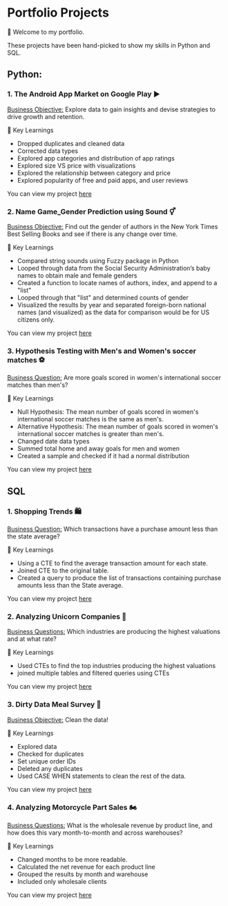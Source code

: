 # Portfolio Projects
👋 Welcome to my portfolio.

These projects have been hand-picked to show my skills in Python and SQL. 

## Python:
### 1. The Android App Market on Google Play ▶️
<ins>Business Objective:</ins> Explore data to gain insights and devise strategies to drive growth and retention.

🔑 Key Learnings
 - Dropped duplicates and cleaned data
 - Corrected data types
 - Explored app categories and distribution of app ratings
 - Explored size VS price with visualizations
 - Explored the relationship between category and price
 - Explored popularity of free and paid apps, and user reviews 

You can view my project [here](https://github.com/Luke-Palmer-Divers/DataCamp-Projects/blob/main/Python/The%20Android%20App%20Market%20on%20Google%20Play/The%20Android%20App%20Market%20on%20Google%20Play.ipynb)

### 2. Name Game_Gender Prediction using Sound ⚥
<ins>Business Objective:</ins> Find out the gender of authors in the New York Times Best Selling Books and see if there is any change over time.

🔑 Key Learnings
 - Compared string sounds using Fuzzy package in Python
 - Looped through data from the Social Security Administration’s baby names to obtain male and female genders
 - Created a function to locate names of authors, index, and append to a "list"
 - Looped through that "list" and determined counts of gender
 - Visualized the results by year and separated foreign-born national names (and visualized) as the data for comparison would be for US citizens only.

You can view my project [here](https://github.com/Luke-Palmer-Divers/DataCamp-Projects/blob/main/Python/Name%20Game_%20Gender%20Prediction%20using%20Sound/Name%20Game_%20Gender%20Prediction%20using%20Sound.ipynb)

### 3. Hypothesis Testing with Men's and Women's soccer matches ⚽
<ins>Business Question:</ins> Are more goals scored in women's international soccer matches than men's?

🔑 Key Learnings
 - Null Hypothesis: The mean number of goals scored in women's international soccer matches is the same as men's.
 - Alternative Hypothesis: The mean number of goals scored in women's international soccer matches is greater than men's.
 - Changed date data types
 - Summed total home and away goals for men and women
 - Created a sample and checked if it had a normal distribution 

You can view my project [here](https://github.com/Luke-Palmer-Divers/DataCamp-Projects/blob/main/Python/Hypothesis%20Testing%20with%20Men's%20and%20Women's%20Soccer%20Matches/Hypothesis%20Testing%20with%20Men's%20and%20Women's%20Soccer%20Matches.ipynb)

## SQL
### 1. Shopping Trends 🛍️
<ins>Business Question:</ins> Which transactions have a purchase amount less than the state average?

🔑 Key Learnings
 - Using a CTE to find the average transaction amount for each state.
 - Joined CTE to the original table.
 - Created a query to produce the list of transactions containing purchase amounts less than the State average. 

You can view my project [here](https://github.com/Luke-Palmer-Divers/DataCamp-Projects/blob/main/SQL/Analyzing%20Motorcycle%20Part%20Sales/Analysing%20Motorcycle%20Part%20Sales.ipynb)

### 2. Analyzing Unicorn Companies 🦄
<ins> Business Questions:</ins> Which industries are producing the highest valuations and at what rate?

🔑 Key Learnings
 - Used CTEs to find the top industries producing the highest valuations
 - joined multiple tables and filtered queries using CTEs
   
You can view my project [here](https://github.com/Luke-Palmer-Divers/DataCamp-Projects/blob/main/SQL/Analyzing%20Unicorn%20Companies/Analyzing%20Unicorn%20Companies.ipynb)

### 3. Dirty Data Meal Survey 🛁
<ins>Business Objective:</ins> Clean the data!

🔑 Key Learnings
 - Explored data
 - Checked for duplicates
 - Set unique order IDs
 - Deleted any duplicates
 - Used CASE WHEN statements to clean the rest of the data. 

You can view my project [here](https://github.com/Luke-Palmer-Divers/Practice-Problems-from-Jess-Ramos/blob/main/Dirty%20Data%20Meal%20Survey.sql)

### 4. Analyzing Motorcycle Part Sales 🏍️
<ins>Business Questions:</ins> What is the wholesale revenue by product line, and how does this vary month-to-month and across warehouses? 

🔑 Key Learnings
 - Changed months to be more readable.
 - Calculated the net revenue for each product line 
 - Grouped the results by month and warehouse
 - Included only wholesale clients

You can view my project [here](https://github.com/Luke-Palmer-Divers/DataCamp-Projects/blob/main/SQL/Analyzing%20Motorcycle%20Part%20Sales/Analysing%20Motorcycle%20Part%20Sales.ipynb)


